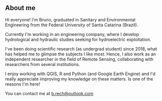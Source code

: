 ## About me

Hi everyone!
I'm Bruno, graduated in Sanitary and Environmental Engineering from the Federal University of Santa Catarina (Brazil).

Currently I'm working in an engineering company, where I develop hydrological and hydraulic studies seeking for hydroelectric exploitation.

I've been doing scientific research (as undergrad student) since 2018, what has helped me to glimpse the subjects I like most. Hence, I also work as an independent researcher in the field of Remote Sensing, collaborating with researchers from several institutions.

I enjoy working with QGIS, R and Python (and Google Earth Engine) and I'd really appreciate improving my knowledge on these matters. Is one of the reasons I'm here!

You can contact me at <b.rech@outlook.com>
